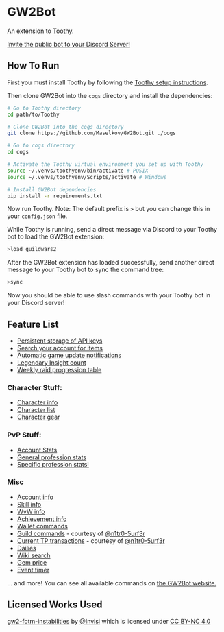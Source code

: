 # GW2Bot

An extension to [Toothy](https://github.com/Maselkov/Toothy).

[Invite the public bot to your Discord Server!](https://discord.com/api/oauth2/authorize?client_id=310050883100737536&permissions=939879488&scope=bot%20applications.commands)

## How To Run

First you must install Toothy by following the [Toothy setup instructions](https://github.com/Maselkov/Toothy/blob/master/README.md).

Then clone GW2Bot into the `cogs` directory and install the dependencies:
```bash
# Go to Toothy directory
cd path/to/Toothy

# Clone GW2Bot into the cogs directory
git clone https://github.com/Maselkov/GW2Bot.git ./cogs

# Go to cogs directory
cd cogs

# Activate the Toothy virtual environment you set up with Toothy
source ~/.venvs/toothyenv/bin/activate # POSIX
source ~/.venvs/toothyenv/Scripts/activate # Windows

# Install GW2Bot dependencies
pip install -r requirements.txt
```

Now run Toothy. Note: The default prefix is `>` but you can change this in your `config.json` file.

While Toothy is running, send a direct message via Discord to your Toothy bot to load the GW2Bot extension:
```bash
>load guildwars2
```

After the GW2Bot extension has loaded successfully, send another direct message to your Toothy bot to sync the command tree:
```bash
>sync
```

Now you should be able to use slash commands with your Toothy bot in your Discord server!

## Feature List

* [Persistent storage of API keys](https://i.imgur.com/m82tUfW.png)
* [Search your account for items](https://i.imgur.com/xt1K62h.png)
* [Automatic game update notifications](https://i.imgur.com/Knq0KYd.png)
* [Legendary Insight count](https://i.imgur.com/XCPA4F4.png)
* [Weekly raid progression table](https://i.imgur.com/JLXRcfe.png)

### Character Stuff:

* [Character info](https://i.imgur.com/V2H4xKb.png)
* [Character list](https://i.imgur.com/jjR5rk9.png)
* [Character gear](https://i.imgur.com/ebRQAVy.png)

### PvP Stuff:

* [Account Stats](https://i.imgur.com/GYouG2j.png)
* [General profession stats](https://i.imgur.com/sptENJA.png)
* [Specific profession stats!](https://i.imgur.com/NQwM9Sx.png)

### Misc

* [Account info](https://i.imgur.com/FXev4g6.png)
* [Skill info](https://i.imgur.com/Qp7H3KO.png)
* [WvW info](https://i.imgur.com/vCetQbN.png)
* [Achievement info](https://i.imgur.com/EZWaLDZ.png)
* [Wallet commands](https://i.imgur.com/qbxsbHQ.png)
* [Guild commands](https://i.imgur.com/qBBG8CF.png) - courtesy of [@n1tr0-5urf3r](https://github.com/n1tr0-5urf3r)
* [Current TP transactions](https://i.imgur.com/UXD6MEf.png) - courtesy of [@n1tr0-5urf3r](https://github.com/n1tr0-5urf3r)
* [Dailies](https://i.imgur.com/RTc0NAa.png)
* [Wiki search](https://i.imgur.com/Uc7j0eb.png)
* [Gem price](https://i.imgur.com/3oWPYOX.png)
* [Event timer](https://i.imgur.com/h4xrOAE.png)

... and more! You can see all available commands on [the GW2Bot website.](https://gw2bot.info/commands)


## Licensed Works Used
[gw2-fotm-instabilities](https://github.com/Invisi/gw2-fotm-instabilities) by [@Invisi](https://github.com/Invisi) which is licensed under [CC BY-NC 4.0](https://creativecommons.org/licenses/by-nc/4.0/)
